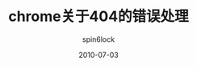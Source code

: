 ---
layout:     post
title:      chrome关于404的错误处理
subtitle:   
date:       2010-07-03
author:     spin6lock
header-img: img/post-bg-cook.jpg
catalog: true
tags:
    - python
---
